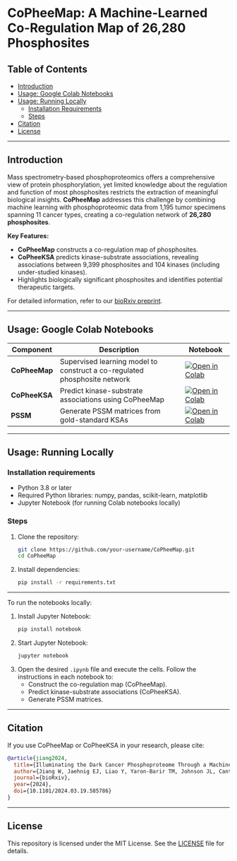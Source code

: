 # CoPheeMap: A Machine-Learned Co-Regulation Map of 26,280 Phosphosites

## Table of Contents

- [Introduction](#introduction)
- [Usage: Google Colab Notebooks](#usage-google-colab-notebooks)
- [Usage: Running Locally](#usage-running-locally)
  - [Installation Requirements](#installation-requirements)
  - [Steps](#steps)
- [Citation](#citation)
- [License](#license)

---

## Introduction

Mass spectrometry-based phosphoproteomics offers a comprehensive view of protein phosphorylation, yet limited knowledge about the regulation and function of most phosphosites restricts the extraction of meaningful biological insights. **CoPheeMap** addresses this challenge by combining machine learning with phosphoproteomic data from 1,195 tumor specimens spanning 11 cancer types, creating a co-regulation network of **26,280 phosphosites**.

**Key Features:**

- **CoPheeMap** constructs a co-regulation map of phosphosites.
- **CoPheeKSA** predicts kinase-substrate associations, revealing associations between 9,399 phosphosites and 104 kinases (including under-studied kinases).
- Highlights biologically significant phosphosites and identifies potential therapeutic targets.

For detailed information, refer to our [bioRxiv preprint](https://doi.org/10.1101/2024.03.19.585786).

---

## Usage: Google Colab Notebooks

| Component | Description | Notebook |
|-----------|-------------|----------|
| **CoPheeMap** | Supervised learning model to construct a co-regulated phosphosite network | [![Open in Colab](https://colab.research.google.com/assets/colab-badge.svg)](https://colab.research.google.com/github/bzhanglab/CoPheeMap/blob/main/CoPheeMap.ipynb) |
| **CoPheeKSA** | Predict kinase-substrate associations using CoPheeMap | [![Open in Colab](https://colab.research.google.com/assets/colab-badge.svg)](https://colab.research.google.com/github/bzhanglab/CoPheeMap/blob/main/CoPheeKSA_XGBoost.ipynb) |
| **PSSM** | Generate PSSM matrices from gold-standard KSAs | [![Open in Colab](https://colab.research.google.com/assets/colab-badge.svg)](https://colab.research.google.com/github/bzhanglab/CoPheeMap/blob/main/PSSM.ipynb) |

---
## Usage: Running Locally

### Installation requirements

- Python 3.8 or later
- Required Python libraries: numpy, pandas, scikit-learn, matplotlib
- Jupyter Notebook (for running Colab notebooks locally)

### Steps

1. Clone the repository:
   ```bash
   git clone https://github.com/your-username/CoPheeMap.git
   cd CoPheeMap
   ```
2. Install dependencies:
   ```bash
   pip install -r requirements.txt
   ```

---


To run the notebooks locally:

1. Install Jupyter Notebook:
   ```bash
   pip install notebook
   ```
2. Start Jupyter Notebook:
   ```bash
   jupyter notebook
   ```
3. Open the desired `.ipynb` file and execute the cells. Follow the instructions in each notebook to:
   - Construct the co-regulation map (CoPheeMap).
   - Predict kinase-substrate associations (CoPheeKSA).
   - Generate PSSM matrices.

---

## Citation

If you use CoPheeMap or CoPheeKSA in your research, please cite:

```bibtex
@article{jiang2024,
  title={Illuminating the Dark Cancer Phosphoproteome Through a Machine-Learned Co-Regulation Map of 26,280 Phosphosites},
  author={Jiang W, Jaehnig EJ, Liao Y, Yaron-Barir TM, Johnson JL, Cantley LC, Zhang B},
  journal={bioRxiv},
  year={2024},
  doi={10.1101/2024.03.19.585786}
}
```

---

## License

This repository is licensed under the MIT License. See the [LICENSE](https://github.com/bzhanglab/CoPheeMap/blob/main/LICENSE) file for details.
